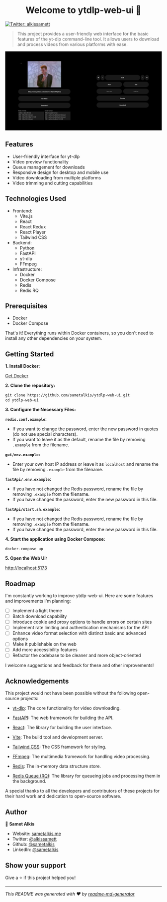 <h1 align="center">Welcome to ytdlp-web-ui 👋</h1>
<p>
  <a href="https://twitter.com/alkissamett" target="_blank">
    <img alt="Twitter: alkissamett" src="https://img.shields.io/twitter/follow/alkissamett.svg?style=social" />
  </a>
</p>

> This project provides a user-friendly web interface for the basic features of the yt-dlp command-line tool. It allows users to download and process videos from various platforms with ease.

![ytdlp-web-ui](image.png)

## Features

- User-friendly interface for yt-dlp
- Video preview functionality
- Queue management for downloads
- Responsive design for desktop and mobile use
- Video downloading from multiple platforms
- Video trimming and cutting capabilities

## Technologies Used

- Frontend:
  - Vite.js
  - React
  - React Redux
  - React Player
  - Tailwind CSS
- Backend:
  - Python
  - FastAPI
  - yt-dlp
  - FFmpeg
- Infrastructure:
  - Docker
  - Docker Compose
  - Redis
  - Redis RQ

## Prerequisites

- Docker
- Docker Compose

That's it! Everything runs within Docker containers, so you don't need to install any other dependencies on your system.

## Getting Started

**1. Install Docker:**

[Get Docker](https://docs.docker.com/get-docker/)

**2. Clone the repository:**

```
git clone https://github.com/sametalkis/ytdlp-web-ui.git
cd ytdlp-web-ui
```

**3. Configure the Necessary Files:**

**`redis.conf.example`:**

- If you want to change the password, enter the new password in quotes (do not use special characters).
- If you want to leave it as the default, rename the file by removing `.example` from the filename.

**`gui/env.example`:**

- Enter your own host IP address or leave it as `localhost` and rename the file by removing `.example` from the filename.

**`fastApi/.env.example`:**

- If you have not changed the Redis password, rename the file by removing `.example` from the filename.
- If you have changed the password, enter the new password in this file.

**`fastApi/start.sh.example`:**

- If you have not changed the Redis password, rename the file by removing `.example` from the filename.
- If you have changed the password, enter the new password in this file.

**4. Start the application using Docker Compose:**

```
docker-compose up
```

**5. Open the Web UI:**

[http://localhost:5173](http://localhost:5173)

## Roadmap

I'm constantly working to improve ytdlp-web-ui. Here are some features and improvements I'm planning:

- [ ] Implement a light theme
- [ ] Batch download capability
- [ ] Introduce cookie and proxy options to handle errors on certain sites
- [ ] Implement rate limiting and authentication mechanisms for the API
- [ ] Enhance video format selection with distinct basic and advanced options
- [ ] Make it publishable on the web
- [ ] Add more accessibility features
- [ ] Refactor the codebase to be cleaner and more object-oriented

I welcome suggestions and feedback for these and other improvements!

## Acknowledgements

This project would not have been possible without the following open-source projects:

- [yt-dlp](https://github.com/yt-dlp/yt-dlp): The core functionality for video downloading.

- [FastAPI](https://github.com/tiangolo/fastapi): The web framework for building the API.

- [React](https://github.com/facebook/react): The library for building the user interface.

- [Vite](https://github.com/vitejs/vite): The build tool and development server.

- [Tailwind CSS](https://tailwindcss.com/): The CSS framework for styling.

- [FFmpeg](https://ffmpeg.org/): The multimedia framework for handling video processing.

- [Redis](https://redis.io/): The in-memory data structure store.

- [Redis Queue (RQ)](https://python-rq.org/): The library for queueing jobs and processing them in the background.

A special thanks to all the developers and contributors of these projects for their hard work and dedication to open-source software.

## Author

👤 **Samet Alkis**

- Website: [sametalkis.me](https://sametalkis.me)
- Twitter: [@alkissamett](https://twitter.com/alkissamett)
- Github: [@sametalkis](https://github.com/sametalkis)
- LinkedIn: [@sametalkis](https://linkedin.com/in/sametalkis)

## Show your support

Give a ⭐️ if this project helped you!

---

_This README was generated with ❤️ by [readme-md-generator](https://github.com/kefranabg/readme-md-generator)_
